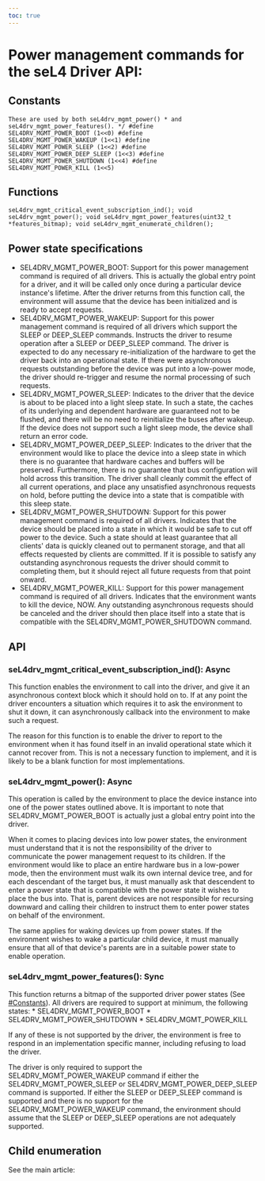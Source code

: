 ```yaml
---
toc: true
---
```


# Power management commands for the seL4 Driver API:


## Constants
``` /* Driver power states supported by the API. *
These are used by both seL4drv_mgmt_power() * and
seL4drv_mgmt_power_features(). */ #define
SEL4DRV_MGMT_POWER_BOOT (1<<0) #define
SEL4DRV_MGMT_POWER_WAKEUP (1<<1) #define
SEL4DRV_MGMT_POWER_SLEEP (1<<2) #define
SEL4DRV_MGMT_POWER_DEEP_SLEEP (1<<3) #define
SEL4DRV_MGMT_POWER_SHUTDOWN (1<<4) #define
SEL4DRV_MGMT_POWER_KILL (1<<5)
```

## Functions
``` void
seL4drv_mgmt_critical_event_subscription_ind(); void
seL4drv_mgmt_power(); void seL4drv_mgmt_power_features(uint32_t
*features_bitmap); void seL4drv_mgmt_enumerate_children();
```

## Power state specifications


- SEL4DRV_MGMT_POWER_BOOT: Support for this power management
        command is required of all drivers. This is actually the global
        entry point for a driver, and it will be called only once during
        a particular device instance's lifetime. After the driver
        returns from this function call, the environment will assume
        that the device has been initialized and is ready to
        accept requests.
- SEL4DRV_MGMT_POWER_WAKEUP: Support for this power management
        command is required of all drivers which support the SLEEP or
        DEEP_SLEEP commands. Instructs the driver to resume operation
        after a SLEEP or DEEP_SLEEP command. The driver is expected to
        do any necessary re-initialization of the hardware to get the
        driver back into an operational state. If there were
        asynchronous requests outstanding before the device was put into
        a low-power mode, the driver should re-trigger and resume the
        normal processing of such requests.
- SEL4DRV_MGMT_POWER_SLEEP: Indicates to the driver that the
        device is about to be placed into a light sleep state. In such a
        state, the caches of its underlying and dependent hardware are
        guaranteed not to be flushed, and there will be no need to
        reinitialize the buses after wakeup. If the device does not
        support such a light sleep mode, the device shall return an
        error code.
- SEL4DRV_MGMT_POWER_DEEP_SLEEP: Indicates to the driver that
        the environment would like to place the device into a sleep
        state in which there is no guarantee that hardware caches and
        buffers will be preserved. Furthermore, there is no guarantee
        that bus configuration will hold across this transition. The
        driver shall cleanly commit the effect of all current
        operations, and place any unsatisfied asynchronous requests on
        hold, before putting the device into a state that is compatible
        with this sleep state.
- SEL4DRV_MGMT_POWER_SHUTDOWN: Support for this power
        management command is required of all drivers. Indicates that
        the device should be placed into a state in which it would be
        safe to cut off power to the device. Such a state should at
        least guarantee that all clients' data is quickly cleaned out to
        permanent storage, and that all effects requested by clients
        are committed. If it is possible to satisfy any outstanding
        asynchronous requests the driver should commit to completing
        them, but it should reject all future requests from that
        point onward.
- SEL4DRV_MGMT_POWER_KILL: Support for this power management
        command is required of all drivers. Indicates that the
        environment wants to kill the device, NOW. Any outstanding
        asynchronous requests should be canceled and the driver should
        then place itself into a state that is compatible with the
        SEL4DRV_MGMT_POWER_SHUTDOWN command.

## API


### seL4drv_mgmt_critical_event_subscription_ind(): Async
 This
function enables the environment to call into the driver, and give it an
asynchronous context block which it should hold on to. If at any point
the driver encounters a situation which requires it to ask the
environment to shut it down, it can asynchronously callback into the
environment to make such a request.

The reason for this function is to enable the driver to report to the
environment when it has found itself in an invalid operational state
which it cannot recover from. This is not a necessary function to
implement, and it is likely to be a blank function for most
implementations.

### seL4drv_mgmt_power(): Async
 This operation is called by the
environment to place the device instance into one of the power states
outlined above. It is important to note that SEL4DRV_MGMT_POWER_BOOT
is actually just a global entry point into the driver.

When it comes to placing devices into low power states, the environment
must understand that it is not the responsibility of the driver to
communicate the power management request to its children. If the
environment would like to place an entire hardware bus in a low-power
mode, then the environment must walk its own internal device tree, and
for each descendant of the target bus, it must manually ask that
descendent to enter a power state that is compatible with the power
state it wishes to place the bus into. That is, parent devices are not
responsible for recursing downward and calling their children to
instruct them to enter power states on behalf of the environment.

The same applies for waking devices up from power states. If the
environment wishes to wake a particular child device, it must manually
ensure that all of that device's parents are in a suitable power state
to enable operation.

### seL4drv_mgmt_power_features(): Sync
 This function returns a
bitmap of the supported driver power states (See [#Constants](../#Constants)).
All drivers are required to support at minimum, the following states: *
SEL4DRV_MGMT_POWER_BOOT * SEL4DRV_MGMT_POWER_SHUTDOWN *
SEL4DRV_MGMT_POWER_KILL

If any of these is not supported by the driver, the environment is free
to respond in an implementation specific manner, including refusing to
load the driver.

The driver is only required to support the SEL4DRV_MGMT_POWER_WAKEUP
command if either the SEL4DRV_MGMT_POWER_SLEEP or
SEL4DRV_MGMT_POWER_DEEP_SLEEP command is supported. If either the
SLEEP or DEEP_SLEEP command is supported and there is no support for
the SEL4DRV_MGMT_POWER_WAKEUP command, the environment should assume
that the SLEEP or DEEP_SLEEP operations are not adequately supported.

## Child enumeration
 See the main article:
